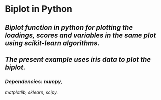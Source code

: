 # Biplot in Python
## _Biplot function in python for plotting the loadings, scores and variables in the same plot using scikit-learn algorithms._

## _The present example uses iris data to plot the biplot._

### _Dependencies: numpy,_
_matplotlib,_
_sklearn,_
_scipy._
